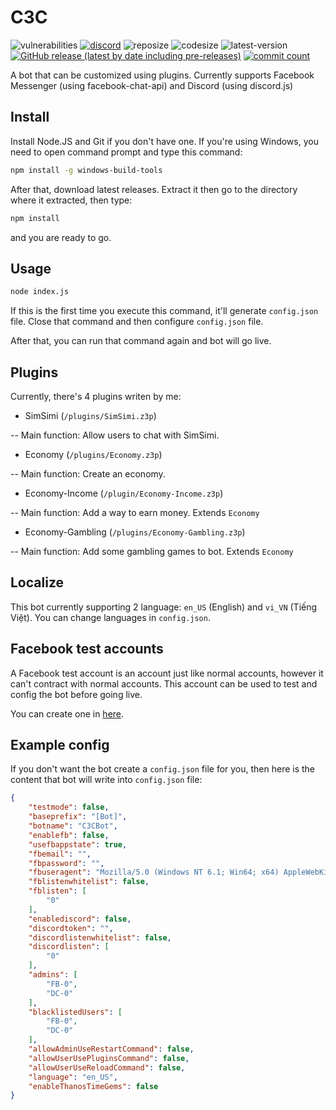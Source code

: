 # C3C
<img alt="vulnerabilities" src="https://img.shields.io/snyk/vulnerabilities/github/lequanglam/c3c.svg?style=flat-square"> <a href="https://discord.gg/2A4bYJu"><img alt="discord" src="https://img.shields.io/discord/591223706643070976.svg?style=flat-square"></a> <img alt="reposize" src="https://img.shields.io/github/repo-size/lequanglam/c3c.svg?style=flat-square"> <img alt="codesize" src="https://img.shields.io/github/languages/code-size/lequanglam/c3c.svg?style=flat-square"> <img alt="latest-version" src="https://img.shields.io/badge/dynamic/json?color=red&label=latest-version&prefix=v&query=%24.version&url=https%3A%2F%2Fraw.githubusercontent.com%2Flequanglam%2Fc3c%2Fmaster%2Fpackage.json&style=flat-square"> <a href="https://github.com/lequanglam/c3c/releases"><img alt="GitHub release (latest by date including pre-releases)" src="https://img.shields.io/github/v/release/lequanglam/c3c?include_prereleases&label=latest-github-version&style=flat-square"></a> <a href="https://github.com/lequanglam/c3c/commits"><img alt="commit count" src="https://img.shields.io/github/commit-activity/m/lequanglam/c3c.svg?label=commit&style=flat-square"></a>

A bot that can be customized using plugins. Currently supports Facebook Messenger (using facebook-chat-api) and Discord (using discord.js)

## Install
Install Node.JS and Git if you don't have one. If you're using Windows, you need to open command prompt and type this command:
```bash
npm install -g windows-build-tools
```
After that, download latest releases. Extract it then go to the directory where it extracted, then type: 
```bash
npm install
``` 
and you are ready to go.

## Usage
```bash
node index.js
```

If this is the first time you execute this command, it'll generate `config.json` file. Close that command and then configure `config.json` file.

After that, you can run that command again and bot will go live.

## Plugins
Currently, there's 4 plugins writen by me: 
- SimSimi (`/plugins/SimSimi.z3p`)

-- Main function: Allow users to chat with SimSimi.
- Economy (`/plugins/Economy.z3p`)

-- Main function: Create an economy.
- Economy-Income (`/plugin/Economy-Income.z3p`)

-- Main function: Add a way to earn money. Extends `Economy`
- Economy-Gambling (`/plugins/Economy-Gambling.z3p`)

-- Main function: Add some gambling games to bot. Extends `Economy`

## Localize
This bot currently supporting 2 language: `en_US` (English) and `vi_VN` (Tiếng Việt). You can change languages in `config.json`.

## Facebook test accounts
A Facebook test account is an account just like normal accounts, however it can't contract with normal accounts. This account can be used to test and config the bot before going live.

You can create one in [here](https://www.facebook.com/whitehat/accounts/).

## Example config
If you don't want the bot create a `config.json` file for you, then here is the content that bot will write into `config.json` file:
```json
{
    "testmode": false,
    "baseprefix": "[Bot]",
    "botname": "C3CBot",
    "enablefb": false,
    "usefbappstate": true,
    "fbemail": "",
    "fbpassword": "",
    "fbuseragent": "Mozilla/5.0 (Windows NT 6.1; Win64; x64) AppleWebKit/537.36 (KHTML, like Gecko) Chrome/74.0.3729.169 Safari/537.36",
    "fblistenwhitelist": false,
    "fblisten": [
        "0"
    ],
    "enablediscord": false,
    "discordtoken": "",
    "discordlistenwhitelist": false,
    "discordlisten": [
        "0"
    ],
    "admins": [
        "FB-0",
        "DC-0"
    ],
    "blacklistedUsers": [
        "FB-0",
        "DC-0"
    ],
    "allowAdminUseRestartCommand": false,
    "allowUserUsePluginsCommand": false,
    "allowUserUseReloadCommand": false,
    "language": "en_US",
    "enableThanosTimeGems": false
}
```
